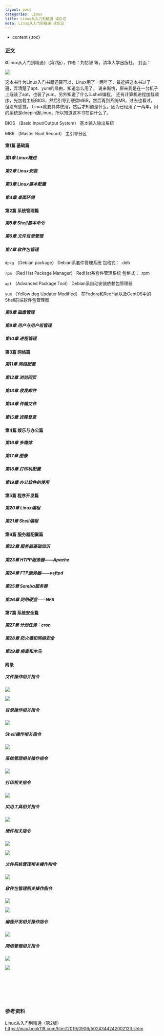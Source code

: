 ```yaml
---
layout: post
categories: Linux
title: Linux从入门到精通 读后记
meta: Linux从入门到精通 读后记
---
```

* content
{:toc}

### 正文

《Linux从入门到精通》（第2版），作者：刘忆智 等，清华大学出版社。 封面：

![]({{site.baseurl}}/images/20201123/20201123100846.png)

这本书作为Linux入门书籍还算可以，Linux用了一两年了，最近把这本书过了一遍，弄清楚了apt、yum的缘由，知道怎么用了，
说来惭愧，原来我是在一台机子上既装了apt，也装了yum。另外知道了什么叫shell编程。
还有计算机进程加载顺序，先加载主板BIOS，然后引导到硬盘MBR，然后再到系统MR，过去也看过，但没有感觉。
Linux就要具体使用，然后才知道是什么。因为已经用了一两年，用的系统是deepin版Linux，所以知道这本书在讲什么了。

BIOS （Basic Input/Output System） 基本输入输出系统

MBR （Master Boot Record） 主引导分区

#### 第1篇 基础篇

##### 第1章 Linux概述

##### 第2章 Linux安装

##### 第3章 Linux基本配置

##### 第4章 桌面环境

#### 第2篇 系统管理篇

##### 第5章 Shell基本命令

##### 第6章 文件目录管理

##### 第7章 软件包管理

`dpkg` （Debian package）  Debian系套件管理系统   包格式： .deb

`rpm` （Red Hat Package Manager）  RedHat系套件管理系统   包格式： .rpm

`apt` （Advanced Package Tool） Debian系自动安装依赖包管理器

`yum` （Yellow dog Updater Modified） 在Fedora和RedHat以及CentOS中的Shell前端软件包管理器

##### 第8章 磁盘管理

##### 第9章 用户与用户组管理

##### 第10章 进程管理

#### 第3篇 网络篇

##### 第11章 网络配置

##### 第12章 浏览网页

##### 第13章 收发邮件

##### 第14章 传输文件

##### 第15章 远程登录

#### 第4篇 娱乐与办公篇

##### 第16章 多媒体

##### 第17章 图像

##### 第18章 打印机配置

##### 第19章 办公软件的使用

#### 第5篇 程序开发篇

##### 第20章 Linux编程

##### 第21章 Shell编程

#### 第6篇 服务器配置篇

##### 第22章 服务器基础知识

##### 第23章 HTPP服务器——Apache

##### 第24章 FTP服务器——vsftpd

##### 第25章 Samba服务器

##### 第26章 网络硬盘——NFS

#### 第7篇 系统安全篇

##### 第27章 计划任务：cron

##### 第28章 防火墙和网络安全

##### 第29章 病毒和木马

#### 附录

##### 文件操作相关指令

![]({{site.baseurl}}/images/20201123/20201123105937.png)

![]({{site.baseurl}}/images/20201123/20201123110000.png)

##### 目录操作相关指令

![]({{site.baseurl}}/images/20201123/20201123110023.png)

##### Shell操作相关指令

![]({{site.baseurl}}/images/20201123/20201123110038.png)

##### 系统管理相关操作指令

![]({{site.baseurl}}/images/20201123/20201123110105.png)

##### 打印相关指令

![]({{site.baseurl}}/images/20201123/20201123110135.png)

##### 实用工具相关指令

![]({{site.baseurl}}/images/20201123/20201123110149.png)

##### 硬件相关指令

![]({{site.baseurl}}/images/20201123/20201123110203.png)

![]({{site.baseurl}}/images/20201123/20201123110221.png)

##### 文件系统管理相关操作指令

![]({{site.baseurl}}/images/20201123/20201123110236.png)

##### 软件包管理相关操作指令

![]({{site.baseurl}}/images/20201123/20201123110255.png)

![]({{site.baseurl}}/images/20201123/20201123110319.png)

##### 编程开发相关操作指令

![]({{site.baseurl}}/images/20201123/20201123110340.png)

##### 网络管理相关指令

![]({{site.baseurl}}/images/20201123/20201123110356.png)

![]({{site.baseurl}}/images/20201123/20201123110412.png)

<br/><br/><br/><br/><br/>
### 参考资料

Linux从入门到精通（第2版） <https://max.book118.com/html/2019/0906/5024344242002123.shtm>


